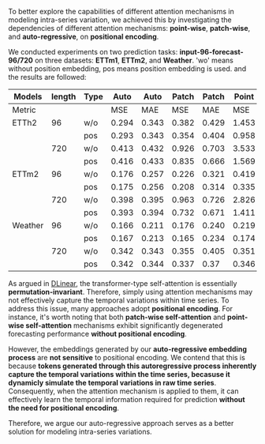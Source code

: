 To better explore the capabilities of different attention mechanisms in modeling intra-series variation, we achieved this by investigating the dependencies of different attention mechanisms: **point-wise**, **patch-wise**, and **auto-regressive**, on **positional encoding**.

We conducted experiments on two prediction tasks: **input-96-forecast-96/720** on three datasets: **ETTm1**, **ETTm2**, and **Weather**.
'wo' means without position embedding, pos means position embedding is used. and the results are followed:

| Models  | length | Type | Auto | Auto | Patch | Patch | Point | Point |
|---------|--------|------|------|------|-------|-------|-------|-------|
| Metric  |        |      | MSE  | MAE  | MSE   | MAE   | MSE   | MAE   |
| ETTh2   | 96     | w/o  | 0.294| 0.343| 0.382 | 0.429 | 1.453 | 1.000 |
|         |        | pos  | 0.293| 0.343| 0.354 | 0.404 | 0.958 | 0.803 |
|         | 720    | w/o  | 0.413| 0.432| 0.926 | 0.703 | 3.533 | 1.625 |
|         |        | pos  | 0.416| 0.433| 0.835 | 0.666 | 1.569 | 0.991 |
| ETTm2   | 96     | w/o  | 0.176| 0.257| 0.226 | 0.321 | 0.419 | 0.511 |
|         |        | pos  | 0.175| 0.256| 0.208 | 0.314 | 0.335 | 0.447 |
|         | 720    | w/o  | 0.398| 0.395| 0.963 | 0.726 | 2.826 | 1.386 |
|         |        | pos  | 0.393| 0.394| 0.732 | 0.671 | 1.411 | 0.996 |
| Weather | 96     | w/o  | 0.166| 0.211| 0.176 | 0.240 | 0.219 | 0.309 |
|         |        | pos  | 0.167| 0.213| 0.165 | 0.234 | 0.174 | 0.26  |
|         | 720    | w/o  | 0.342| 0.343| 0.355 | 0.405 | 0.351 | 0.395 |
|         |        | pos  | 0.342| 0.344| 0.337 | 0.37  | 0.346 | 0.388 |

As argued in [DLinear](https://arxiv.org/pdf/2205.13504.pdf), the transformer-type self-attention is essentially **permutation-invariant**. Therefore, simply using attention mechanisms may not effectively capture the temporal variations within time series. To address this issue, many approaches adopt **positional encoding**. For instance, it's worth noting that both **patch-wise self-attention** and **point-wise self-attention** mechanisms exhibit significantly degenerated forecasting performance **without positional encoding**.

However, the embeddings generated by our **auto-regressive embedding process** are **not sensitive** to positional encoding. We contend that this is because **tokens generated through this autoregressive process inherently capture the temporal variations within the time series, becasuse it dynamicly simulate the temporal variations in raw time series**. Consequently, when the attention mechanism is applied to them, it can effectively learn the temporal information required for prediction **without the need for positional encoding**.

Therefore, we argue our auto-regressive approach serves as a better solution for modeling intra-series variations.
